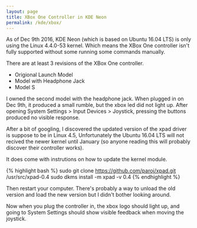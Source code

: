 ```yaml
---
layout: page
title: XBox One Controller in KDE Neon
permalink: /kde/xbox/
---
```



As of Dec 9th 2016, KDE Neon (which is based on Ubuntu 16.04 LTS) is only using the Linux 4.4.0-53 kernel. Which means the XBox One controller isn't fully supported without some running some commands manually.

There are at least 3 revisions of the XBox One controller.

* Origional Launch Model
* Model with Headphone Jack
* Model S

I owned the second model with the headphone jack. When plugged in on Dec 9th, it produced a small rumble, but the xbox led did not light up. After opening System Settings > Input Devices > Joystick, pressing the buttons produced no visible response.

After a bit of googling, I discovered the updated version of the xpad driver is suppose to be in Linux 4.5, Unfortunately the Ubuntu 16.04 LTS will not recived the newer kernel until January (so anyone reading this will probably discover their controller works).

It does come with instrutions on how to update the kernel module.

{% highlight bash %}
sudo git clone https://github.com/paroj/xpad.git /usr/src/xpad-0.4
sudo dkms install -m xpad -v 0.4
{% endhighlight %}

Then restart your computer. There's probably a way to unload the old version and load the new version but I didn't bother looking around.

Now when you plug the controller in, the xbox logo should light up, and going to System Settings should show visible feedback when moving the joystick.
